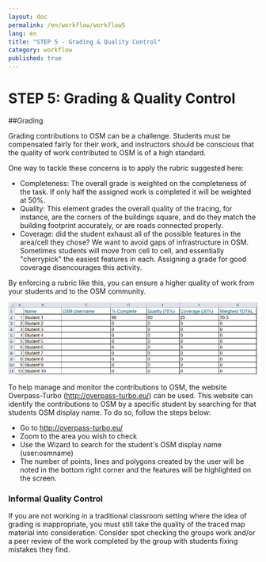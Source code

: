 ```yaml
---
layout: doc
permalink: /en/workflow/workflow5
lang: en
title: "STEP 5 - Grading & Quality Control"
category: workflow
published: true
---
```


# STEP 5: Grading & Quality Control
##Grading

Grading contributions to OSM can be a challenge.  Students must be compensated fairly for their work, and instructors should be conscious that the quality of work contributed to OSM is of a high standard.  

One way to tackle these concerns is to apply the rubric suggested here:

* Completeness: The overall grade is weighted on the completeness of the task.  If only half the assigned work is completed it will be weighted at 50%.
* Quality: This element grades the overall quality of the tracing, for instance, are the corners of the buildings square, and do they match the building footprint accurately, or are roads connected properly.
* Coverage: did the student exhaust all of the possible features in the area/cell they chose?  We want to avoid gaps of infrastructure in OSM. Sometimes students will move from cell to cell, and essentially "cherrypick" the easiest features in each. Assigning a grade for good coverage disencourages this activity.

By enforcing a rubric like this, you can ensure a higher quality of work from your students and to the OSM community.

<img src="/img/rubric.png" />

To help manage and monitor the contributions to OSM, the website Overpass-Turbo (http://overpass-turbo.eu/) can be used.  This website can identify the contributions to OSM by a specific student by searching for that students OSM display name.  To do so, follow the steps below:

* Go to http://overpass-turbo.eu/
* Zoom to the area you wish to check
* Use the Wizard  to search for the student's OSM display name (user:osmname)
* The number of points, lines and polygons created by the user will be noted in the bottom right corner and the features will be highlighted on the screen.

### Informal Quality Control

If you are not working in a traditional classroom setting where the idea of grading is inappropriate, you must still take the quality of the traced map material into consideration.   Consider spot checking the groups work and/or a peer review of the work completed by the group with students fixing mistakes they find.
